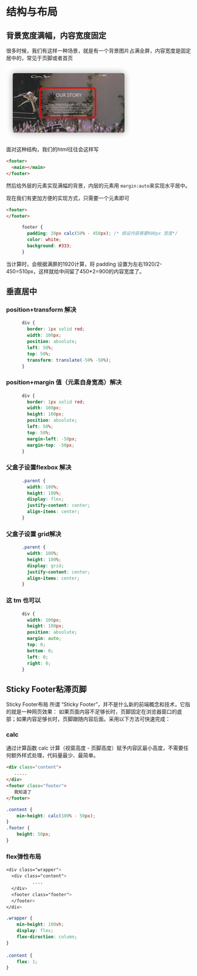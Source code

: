 # 结构与布局

## 背景宽度满幅，内容宽度固定

很多时候，我们有这样一种场景，就是有一个背景图片占满全屏，内容宽度是固定居中的，常见于页脚或者首页

<img src="assets/image-20211007170306213.png" alt="image-20211007170306213" style="zoom:50%;" />

面对这种结构，我们的html往往会这样写

```html
<footer>
  <main></main>
</footer>
```

然后给外层的元素实现满幅的背景，内层的元素用 `margin:auto`来实现水平居中。

现在我们有更加方便的实现方式，只需要一个元素即可

```html
<footer>
</footer>
```

```css
      footer {
        padding: 20px calc(50% - 450px); /* 假设内容需要900px 宽度*/
        color: white;
        background: #333;
      }
```

当计算时，会根据满屏的1920计算，将 padding 设置为左右1920/2-450=510px，这样就给中间留了450*2=900的内容宽度了。

## 垂直居中

### position+transform 解决

```css
      div {
        border: 1px solid red;
        width: 100px;
        position: absolute;
        left: 50%;
        top: 50%;
        transform: translate(-50% -50%);
      }
```

### position+margin 值（元素自身宽高）解决

```css
      div {
        border: 1px solid red;
        width: 100px;
        height: 100px;
        position: absolute;
        left: 50%;
        top: 50%;
        margin-left: -50px;
        margin-top: -50px;
      }
```

### 父盒子设置flexbox 解决

```css
      .parent {
        width: 100%;
        height: 100%;
        display: flex;
        justify-content: center;
        align-items: center;
      }
```

### 父盒子设置 grid解决

```css
      .parent {
        width: 100%;
        height: 100%;
        display: grid;
        justify-content: center;
        align-items: center;
      }
```

### 这 tm 也可以

```css
      div {
        width: 100px;
        height: 100px;
        position: absolute;
        margin: auto;
        top: 0;
        bottom: 0;
        left: 0;
        right: 0;
      }
```

## Sticky Footer粘滞页脚

Sticky Footer布局 所谓 “Sticky Footer”，并不是什么新的前端概念和技术，它指的就是一种网页效果： 如果页面内容不足够长时，页脚固定在浏览器窗口的底部；如果内容足够长时，页脚跟随内容后面。采用以下方法可快速完成：

### calc

通过计算函数 calc 计算（视窗高度 - 页脚高度）赋予内容区最小高度，不需要任何额外样式处理，代码量最少、最简单。

```html
<div class="content"> 
   .....
</div> 
<footer class="footer"> 
   我知道了
</footer>
```

```css
.content {
    min-height: calc(100% - 50px);
}
.footer {
    height: 50px;
}
```

### flex弹性布局

```css
<div class="wrapper">
  <div class="content">
          ....
  </div>
  <footer class="footer">
  </footer>
</div>
```

```css
.wrapper {
    min-height: 100vh;
    display: flex;
    flex-direction: column;
}

.content {
    flex: 1;
}
```

